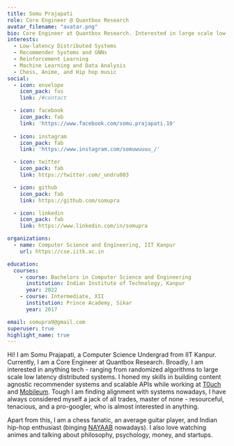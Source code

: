 ```yaml
---
title: Somu Prajapati
role: Core Engineer @ Quantbox Research
avatar_filename: "avatar.png"
bio: Core Engineer at Quantbox Research. Interested in large scale low-latency distributed systems, Artificial Intelligence, Recommender Systems, Chess, and Anime.
interests:
  - Low-latency Distributed Systems
  - Recommender Systems and GNNs
  - Reinforcement Learning
  - Machine Learning and Data Analysis
  - Chess, Anime, and Hip hop music
social:
  - icon: envelope
    icon_pack: fas
    link: /#contact

  - icon: facebook
    icon_pack: fab
    link: 'https://www.facebook.com/somu.prajapati.10'
    
  - icon: instagram
    icon_pack: fab
    link: 'https://www.instagram.com/somuwuuuu_/' 

  - icon: twitter
    icon_pack: fab
    link: https://twitter.com/_undru003

  - icon: github
    icon_pack: fab
    link: https://github.com/somupra

  - icon: linkedin
    icon_pack: fab
    link: https://www.linkedin.com/in/somupra

organizations:
  - name: Computer Science and Engineering, IIT Kanpur
    url: https://cse.iitk.ac.in

education:
  courses:
    - course: Bachelors in Computer Science and Engineering
      institution: Indian Institute of Technology, Kanpur
      year: 2022
    - course: Intermediate, XII
      institution: Prince Academy, Sikar
      year: 2017

email: somupra9@gmail.com
superuser: true
highlight_name: true
---
```


Hi! I am Somu Prajapati, a Computer Science Undergrad from IIT Kanpur. Currently, I am a Core Engineer at Quantbox Research. Broadly, I am interested in anything tech - ranging from randomized algorithms to large scale low latency distributed systems. I honed my skills in building content agnostic recommender systems and scalable APIs while working at [T0uch](https://www.t0uch.io/) and [Mobileum](https://www.mobileum.com/). Tough I am finding alignment with systems nowadays, I have always considered myself a jack of all trades, master of none - resourceful, tenacious, and a pro-googler, who is almost interested in anything.

Apart from this, I am a chess fanatic, an average guitar player, and Indian hip-hop enthusiast (binging [NAYAAB](https://open.spotify.com/album/5bRRzI1xuiNAAjdSCg5bnO?si=HrcxlQoPQ-SJfStrP_YU5A) nowadays). I also love watching animes and talking about philosophy, psychology, money, and startups.
